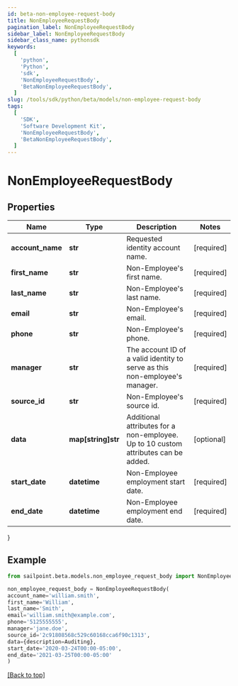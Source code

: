 ```yaml
---
id: beta-non-employee-request-body
title: NonEmployeeRequestBody
pagination_label: NonEmployeeRequestBody
sidebar_label: NonEmployeeRequestBody
sidebar_class_name: pythonsdk
keywords:
  [
    'python',
    'Python',
    'sdk',
    'NonEmployeeRequestBody',
    'BetaNonEmployeeRequestBody',
  ]
slug: /tools/sdk/python/beta/models/non-employee-request-body
tags:
  [
    'SDK',
    'Software Development Kit',
    'NonEmployeeRequestBody',
    'BetaNonEmployeeRequestBody',
  ]
---
```


# NonEmployeeRequestBody

## Properties

| Name | Type | Description | Notes |
| --- | --- | --- | --- |
| **account_name** | **str** | Requested identity account name. | [required] |
| **first_name** | **str** | Non-Employee's first name. | [required] |
| **last_name** | **str** | Non-Employee's last name. | [required] |
| **email** | **str** | Non-Employee's email. | [required] |
| **phone** | **str** | Non-Employee's phone. | [required] |
| **manager** | **str** | The account ID of a valid identity to serve as this non-employee's manager. | [required] |
| **source_id** | **str** | Non-Employee's source id. | [required] |
| **data** | **map[string]str** | Additional attributes for a non-employee. Up to 10 custom attributes can be added. | [optional] |
| **start_date** | **datetime** | Non-Employee employment start date. | [required] |
| **end_date** | **datetime** | Non-Employee employment end date. | [required] |

}

## Example

```python
from sailpoint.beta.models.non_employee_request_body import NonEmployeeRequestBody

non_employee_request_body = NonEmployeeRequestBody(
account_name='william.smith',
first_name='William',
last_name='Smith',
email='william.smith@example.com',
phone='5125555555',
manager='jane.doe',
source_id='2c91808568c529c60168cca6f90c1313',
data={description=Auditing},
start_date='2020-03-24T00:00-05:00',
end_date='2021-03-25T00:00-05:00'
)

```

[[Back to top]](#)

